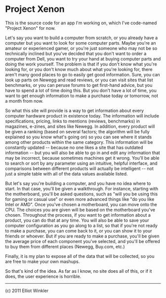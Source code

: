 Project Xenon
=============

This is the source code for an app I'm working on, which I've code-named "Project Xenon" for now.

Let's say you want to build a computer from scratch, or you already have a computer but you want to look for some computer parts. Maybe you're an amateur or experienced gamer, or you're just someone who may not be so technically inclined but you've decided that you don't want to order a computer from Dell, you want to try your hand at buying computer parts and doing the work yourself. The problem is that if you don't know what you're looking for, or you don't know much about what you're looking for, there aren't many good places to go to easily get good information. Sure, you can look up parts on Newegg and read reviews, or you can visit sites that list benchmarks, or you can peruse forums to get first-hand advice, but you have to spend a lot of time doing this. But you don't have a lot of time, you want to get enough information to make a purchase today or tomorrow, not a month from now.

So what this site will provide is a way to get information about every computer hardware product in existence today. The information will include specifications, pricing, links to mentions (reviews, benchmarks) in magazines, e-zines, and sites like Newegg. In addition, every product will be given a ranking (based on several factors; the algorithm will be fully explained so you know what's going on) so you can see where it stands among other products within the same category. This information will be constantly updated -- because no one likes a site that has outdated information -- but you will also be able to go in and edit any information that may be incorrect, because sometimes machines get it wrong. You'll be able to search or sort by any parameter using an intuitive, helpful interface, and comparisons between different products will actually be intelligent -- not just a simple table with all of the data values available listed.

But let's say you're building a computer, and you have no idea where to start. In that case, you'll be given a walkthrough. For instance, starting with the motherboard, you'll be asked questions, such as "will you be using this for gaming or casual use" or even more advanced things like "do you like Intel or AMD". Once you've chosen a motherboard, you can move onto the CPU. The choices you are given will be based on the motherboard you've chosen. Throughout the process, if you want to get information about a product, you can do that at any time. You will also be able to save your computer configuration as you go along to a list, so that if you're not ready to make a purchase, you can come back to it, or you can show it to your friends or whoever. But if you are ready to make a purchase, you'll be given the average price of each component you've selected, and you'll be offered to buy them from different places (Newegg, Buy.com, etc.)

Finally, it is my plan to expose all of the data that will be collected, so you are free to make your own mashups.

So that's kind of the idea. As far as I know, no site does all of this, or if it does, the user experience is horrible.

---

(c) 2011 Elliot Winkler